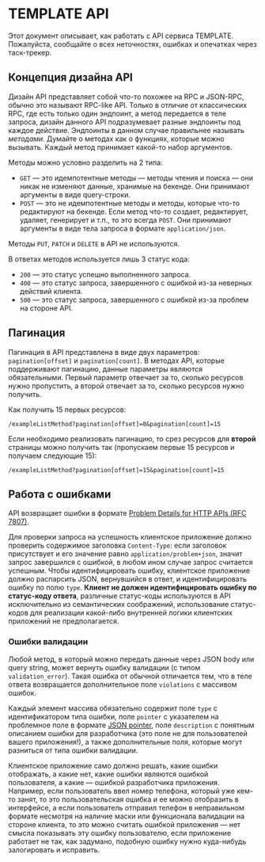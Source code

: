 # TEMPLATE API

Этот документ описывает, как работать с API сервиса TEMPLATE. Пожалуйста, сообщайте о всех неточностях, ошибках и опечатках через таск-трекер.

## Концепция дизайна API

Дизайн API представляет собой что-то похожее на RPC и JSON-RPC, обычно это называют RPC-like API. Только в отличие от классических RPC, где есть только один эндпоинт, а метод передается в теле запроса, дизайн данного API подразумевает разные эндпоинты под каждое действие. Эндпоинты в данном случае правильнее называть _методами_. Думайте о методах как о функциях, которые можно вызывать. Каждый метод принимает какой-то набор аргументов.

Методы можно условно разделить на 2 типа:

- `GET` — это идемпотентные методы — методы чтения и поиска — они никак не изменяют данные, хранимые на бекенде. Они принимают аргументы в виде query-строки.
- `POST` — это не идемпотентные методы и методы, которые что-то редактируют на бекенде. Если метод что-то создает, редактирует, удаляет, генерирует и т.п., то это всегда `POST`. Они принимают аргументы в виде тела запроса в формате `application/json`.

Методы `PUT`, `PATCH` и `DELETE` в API не используются.

В ответах методов используется лишь 3 статус кода:

- `200` — это статус успешно выполненного запроса.
- `400` — это статус запроса, завершенного с ошибкой из-за неверных действий клиента.
- `500` — это статус запроса, завершенного с ошибкой из-за проблем на стороне API.

## Пагинация

Пагинация в API представлена в виде двух параметров: `pagination[offset]` и `pagination[count]`. В методах API, которые поддерживают пагинацию, данные параметры являются обязательными. Первый параметр отвечает за то, сколько ресурсов нужно пропустить, а второй отвечает за то, сколько ресурсов нужно получить.

Как получить 15 первых ресурсов:

```http
/exampleListMethod?pagination[offset]=0&pagination[count]=15
```

Если необходимо реализовать пагинацию, то срез ресурсов для **второй** страницы можно получить так (пропускаем первые 15 ресурсов и получаем следующие 15):

```http
/exampleListMethod?pagination[offset]=15&pagination[count]=15
```

## Работа с ошибками

API возвращает ошибки в формате [Problem Details for HTTP APIs (RFC 7807)](https://tools.ietf.org/html/rfc7807).

Для проверки запроса на успешность клиентское приложение должно проверить содержимое заголовка `Content-Type`: если заголовок присутствует и его значение равно `application/problem+json`, значит запрос завершился с ошибкой, в любом ином случае запрос считается успешным. Чтобы идентифицировать ошибку, клиентское приложение должно распарсить JSON, вернувшийся в ответ, и идентифицировать ошибку по полю `type`. **Клиент не должен идентифицировать ошибку по статус-коду ответа**, различные статус-коды используются в API исключительно из семантических соображений, использование статус-кодов для реализации какой-либо внутренней логики клиентских приложений не предполагается.

### Ошибки валидации

Любой метод, в который можно передать данные через JSON body или query string, может вернуть ошибку валидации (с типом `validation_error`). Такая ошибка от обычной отличается тем, что в теле ответа возвращается дополнительное поле `violations` с массивом ошибок.

Каждый элемент массива обязательно содержит поле `type` с идентификатором типа ошибки, поле `pointer` с указателем на проблемное поле в формате [JSON pointer](https://tools.ietf.org/html/rfc6901), поле `description` с понятным описанием ошибки для разработчика (это поле не для пользователей вашего приложения!), а также дополнительные поля, которые могут разниться от типа ошибки валидации.

Клиентское приложение само должно решать, какие ошибки отображать, а какие нет, какие ошибки являются ошибкой пользователя, а какие — ошибкой разработчика приложения. Например, если пользователь ввел номер телефона, который уже кем-то занят, то это пользовательская ошибка и ее можно отобразить в интерфейсе, а если пользователь отправил телефон в неправильном формате несмотря на наличие маски или функционала валидации на стороне клиента, то это можно считать ошибкой приложения — нет смысла показывать эту ошибку пользователю, если приложение работает не так, как задумано, подобную ошибку нужно куда-нибудь залогировать и исправить.
